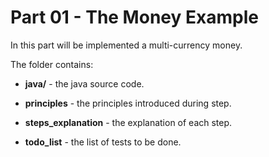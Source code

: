# Part 01 - The Money Example

In this part will be implemented a multi-currency money.

The folder contains:

- **java/** - the java source code.

- **principles** - the principles introduced during step.

- **steps_explanation** - the explanation of each step.

- **todo_list** - the list of tests to be done.
